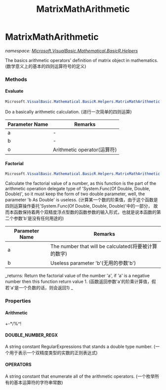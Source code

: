 ﻿---
title: MatrixMathArithmetic
---

# MatrixMathArithmetic
_namespace: [Microsoft.VisualBasic.Mathematical.BasicR.Helpers](N-Microsoft.VisualBasic.Mathematical.BasicR.Helpers.html)_

The basics arithmetic operators' definition of matrix object in mathematics.
 (数学意义上的基本的四则运算符号的定义)



### Methods

#### Evaluate
```csharp
Microsoft.VisualBasic.Mathematical.BasicR.Helpers.MatrixMathArithmetic.Evaluate(System.Double,System.Double,System.Char)
```
Do a basically arithmetic calculation.
 (进行一次简单的四则运算)

|Parameter Name|Remarks|
|--------------|-------|
|a|-|
|b|-|
|o|Arithmetic operator(运算符)|


#### Factorial
```csharp
Microsoft.VisualBasic.Mathematical.BasicR.Helpers.MatrixMathArithmetic.Factorial(System.Double,System.Double)
```
Calculate the factorial value of a number, as this function is the part of the arithmetic operation 
 delegate type of 'System.Func(Of Double, Double, Double)', so it must keep the form of two double 
 parameter, well, the parameter 'b As Double' is useless.
 (计算某一个数的阶乘值，由于这个函数是四则运算操作委托'System.Func(Of Double, Double, Double)'中的一部分，
 故而本函数保持着两个双精度浮点型数的函数参数的输入形式，也就是说本函数的第二个参数'b'是没有任何用途的)

|Parameter Name|Remarks|
|--------------|-------|
|a|The number that will be calculated(将要被计算的数字)|
|b|Useless parameter 'b'(无用的参数'b')|

_returns: 
 Return the factorial value of the number 'a', if 'a' is a negative number then this function 
 return value 1.
 (函数返回参数'a'的阶乘计算值，假若'a'是一个负数的话，则会返回1)
 _


### Properties

#### Arithmetic
+-*/\%^!
#### DOUBLE_NUMBER_REGX
A string constant RegularExpressions that stands a double type number.
 (一个用于表示一个双精度类型的实数的正则表达式)
#### OPERATORS
A string constant that enumerate all of the arithmetic operators.
 (一个枚举所有的基本运算符的字符串常数)
